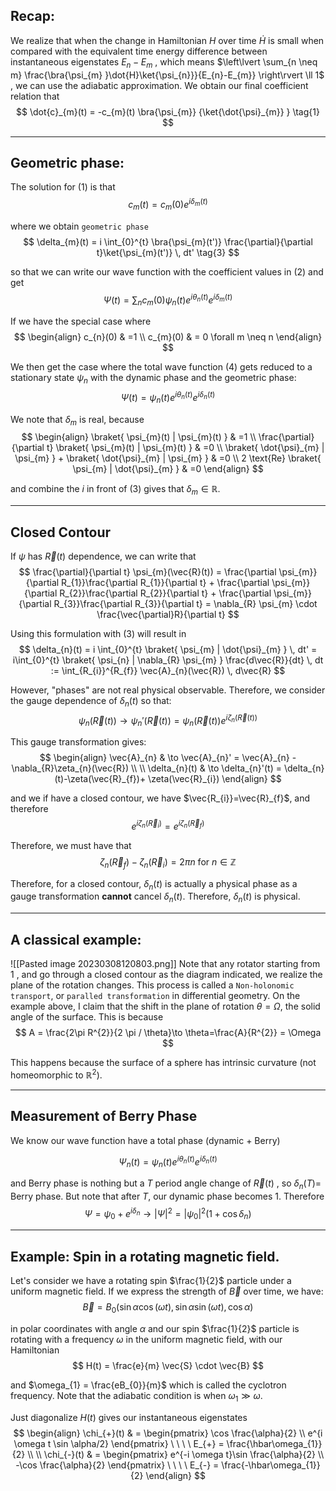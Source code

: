 ## Recap:
We realize that when the change in Hamiltonian $H$ over time $\dot{H}$ is small when compared with the equivalent time energy difference between instantaneous eigenstates $E_{n} - E_{m}$ , which means $\left\lvert  \sum_{n \neq m} \frac{\bra{\psi_{m} }\dot{H}\ket{\psi_{n}}}{E_{n}-E_{m}}  \right\rvert \ll 1$ , we can use the adiabatic approximation. We obtain our final coefficient relation that 
$$
\dot{c}_{m}(t) = -c_{m}(t) \bra{\psi_{m}} {\ket{\dot{\psi}_{m}} }  \tag{1}
$$

___
## Geometric phase:
The solution for $(1)$ is that 
$$
c_{m}(t) = c_{m}(0)e^{i \delta_{m}(t)} \tag{2} 
$$

where we obtain `geometric phase`
$$
		\delta_{m}(t) = i \int_{0}^{t} \bra{\psi_{m}(t')} \frac{\partial}{\partial t}\ket{\psi_{m}(t')}  \, dt' \tag{3} 
$$

so that we can write our wave function with the coefficient values in $(2)$ and get 
$$
\Psi(t) = \sum_{n} c_{m}(0) \psi_{n}(t)e^{i \theta_{n}(t)}e^{i \delta_{m}(t)} \tag{4} 
$$

If we have the special case where 
$$
\begin{align}
c_{n}(0)  & =1 \\
c_{m}(0) & = 0 \forall m \neq n
\end{align}
$$

We then get the case where the total wave function $(4)$ gets reduced to a stationary state $\psi_{n}$ with the dynamic phase and the geometric phase:
$$
\Psi(t) = \psi_{n}(t) e^{i \theta_{n}(t)}e^{i \delta_{n}(t)} \tag{5} 
$$

We note that $\delta_{m}$ is real, because 
$$
\begin{align}
\braket{ \psi_{m}(t) | \psi_{m}(t) }  & =1 \\
\frac{\partial}{\partial t} \braket{ \psi_{m}(t) | \psi_{m}(t) }  & =0 \\
\braket{ \dot{\psi}_{m} | \psi_{m} } + \braket{ \dot{\psi}_{m} | \psi_{m} }  & =0 \\
2 \text{Re} \braket{ \psi_{m} | \dot{\psi}_{m} }  & =0
\end{align}
$$

and combine the $i$ in front of $(3)$ gives that $\delta_{m} \in \mathbb{R}$.

___
## Closed Contour 

If $\psi$ has $\vec{R}(t)$ dependence, we can write that 
$$
\frac{\partial}{\partial t} \psi_{m}(\vec{R}(t)) = \frac{\partial \psi_{m}}{\partial R_{1}}\frac{\partial R_{1}}{\partial t}  + \frac{\partial \psi_{m}}{\partial R_{2}}\frac{\partial R_{2}}{\partial t} + \frac{\partial \psi_{m}}{\partial R_{3}}\frac{\partial R_{3}}{\partial t}  
= \nabla_{R} \psi_{m} \cdot \frac{\vec{\partial}R}{\partial t} 
$$

Using this formulation with $(3)$ will result in 
$$
\delta_{n}(t) = i \int_{0}^{t} \braket{ \psi_{m} | \dot{\psi}_{m} }  \, dt' = i\int_{0}^{t} \braket{ \psi_{n} | \nabla_{R} \psi_{m} } \frac{d\vec{R}}{dt}  \, dt := \int_{R_{i}}^{R_{f}} \vec{A}_{n}(\vec{R}) \, d\vec{R}   
$$

However, "phases" are not real physical observable. Therefore, we consider the gauge dependence of $\delta_{n}(t)$ so that:
$$
\psi_{n}(\vec{R}(t)) \to \psi_{n}'(\vec{R}(t)) = \psi_{n}(\vec{R}(t)) e^{i \zeta_{n}(\vec{R}(t))} \tag{6} 
$$

This gauge transformation gives:
$$
\begin{align}
\vec{A}_{n} & \to \vec{A}_{n}' = \vec{A}_{n} - \nabla_{R}\zeta_{n}(\vec{R})  \\  \\
\delta_{n}(t)  & \to \delta_{n}'(t) = \delta_{n}(t)-\zeta(\vec{R}_{f})+ \zeta(\vec{R}_{i})
\end{align}
$$

and we if have a closed contour, we have $\vec{R_{i}}=\vec{R}_{f}$, and therefore 
$$
e^{i \zeta_{n}(\vec{R}_{i})}=
e^{i \zeta_{n}(\vec{R}_{f})}
$$

Therefore, we must have that 
$$
\zeta_{n}(\vec{R}_{f})- \zeta_{n}(\vec{R}_{i}) = 2 \pi n \ \text{for} \ n \in \mathbb{Z}
$$

Therefore, for a closed contour, $\delta_{n}(t)$ is actually a physical phase as a gauge transformation **cannot** cancel $\delta_{n}(t)$. Therefore, $\delta_{n}(t)$ is physical.
___
## A classical example:
![[Pasted image 20230308120803.png]]
Note that any rotator starting from $1$ , and go through a closed contour as the diagram indicated, we realize the plane of the rotation changes.
This process is called a `Non-holonomic transport`, or `paralled transformation` in differential geometry.
On the example above, I claim that the shift in the plane of rotation $\theta = \Omega$, the solid angle of the surface. This is because 
$$
A = \frac{2\pi R^{2}}{2 \pi / \theta}\to \theta=\frac{A}{R^{2}} = \Omega
$$

This happens because the surface of a  sphere has intrinsic curvature (not homeomorphic to $\mathbb{R}^{2}$).
___
## Measurement of Berry Phase
We know our wave function have a total phase (dynamic + Berry)

$$
\Psi_{n}(t) = \psi_{n}(t) e^{i \theta_{n}(t)} e^{i \delta_{n}(t)}
$$

and Berry phase is nothing but a $T$ period angle change of $\vec{R}(t)$ , so $\delta_{n}(T) =$ Berry phase. But note that after $T$, our dynamic phase becomes $1$. Therefore 
$$
\Psi = \psi_{0} + e^{i \delta_{n}} \to \lvert \Psi \rvert ^{2} = \lvert \psi_{0} \rvert ^{2}(1+\cos \delta_{n})
$$

___
## Example: Spin in a rotating magnetic field.

Let's consider we have a rotating spin $\frac{1}{2}$ particle under a uniform magnetic field. If we express the strength of $\vec{B}$ over time, we have: 
$$
\vec{B} =B_{0} (\sin \alpha \cos(\omega t),\sin \alpha \sin(\omega  t), \cos \alpha)
$$

in polar coordinates with angle $\alpha$ and our spin $\frac{1}{2}$ particle is rotating with a frequency $\omega$ in the uniform magnetic field, with our Hamiltonian 
$$
H(t) = \frac{e}{m} \vec{S} \cdot \vec{B}
$$

and $\omega_{1} = \frac{eB_{0}}{m}$ which is called the cyclotron frequency. Note that the adiabatic condition is when $\omega_{1} \gg \omega$.

Just diagonalize $H(t)$ gives our instantaneous eigenstates 
$$
\begin{align}
\chi_{+}(t)  & = \begin{pmatrix}
\cos \frac{\alpha}{2}  \\
e^{i \omega t \sin \alpha/2}
\end{pmatrix} \ \ \ \ E_{+} =  \frac{\hbar\omega_{1}}{2}
 \\
 \\
\chi_{-}(t)  & = \begin{pmatrix}
e^{-i \omega t}\sin \frac{\alpha}{2}  \\
-\cos \frac{\alpha}{2}
\end{pmatrix} \ \ \ \ E_{-} =  \frac{-\hbar\omega_{1}}{2}
\end{align}
$$